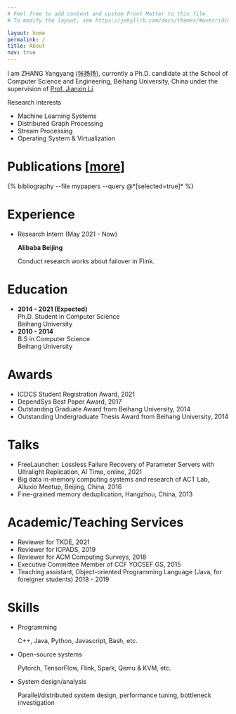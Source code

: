 ```yaml
---
# Feel free to add content and custom Front Matter to this file.
# To modify the layout, see https://jekyllrb.com/docs/themes/#overriding-theme-defaults

layout: home
permalink: /
title: About
nav: true
---
```

I am ZHANG Yangyang (张扬扬), currently a Ph.D. candidate at the School of Computer Science and Engineering, Beihang University, China under the supervision of <a target="_blank" href="http://act.buaa.edu.cn/lijx/">Prof. Jianxin Li</a>.


Research interests
 - Machine Learning Systems
 - Distributed Graph Processing 
 - Stream Processing
 - Operating System & Virtualization

<h1 id="pubs">Publications [<a href="/publications"><span class="badge">more</span></a>]</h1>
{% bibliography --file mypapers --query @*[selected=true]* %}

# Experience
 - Research Intern (May 2021 - Now)
 
    **Alibaba Beijing**

    Conduct research works about failover in Flink.

# Education
* **2014 - 2021 (Expected)** <br />
    Ph.D. Student in Computer Science <br />
    Beihang University
* **2010 - 2014**  <br />
   B.S in Computer Science <br />
   <!-- School of Computer Science and Engineering,  -->
   Beihang University

# Awards
* ICDCS Student Registration Award, 2021
* DependSys Best Paper Award, 2017
* Outstanding Graduate Award from Beihang University, 2014
* Outstanding Undergraduate Thesis Award from Beihang University, 2014

# Talks
* FreeLauncher: Lossless Failure Recovery of Parameter Servers with Ultralight Replication, AI Time, online, 2021
* Big data in-memory computing systems and research of ACT Lab, Alluxio Meetup, Beijing, China, 2016
* Fine-grained memory deduplication, Hangzhou, China, 2013

# Academic/Teaching Services
* Reviewer for TKDE, 2021
* Reviewer for ICPADS, 2019
* Reviewer for ACM Computing Surveys, 2018
* Executive Committee Member of CCF YOCSEF GS, 2015
* Teaching assistant, Object-oriented Programming Language (Java, for foreigner students) 2018 - 2019

# Skills
 * Programming

    C++, Java, Python, Javascript, Bash, etc.
 * Open-source systems

    Pytorch, TensorFlow, Flink, Spark, Qemu & KVM, etc.
 * System design/analysis

   Parallel/distributed system design, performance tuning, bottleneck investigation
